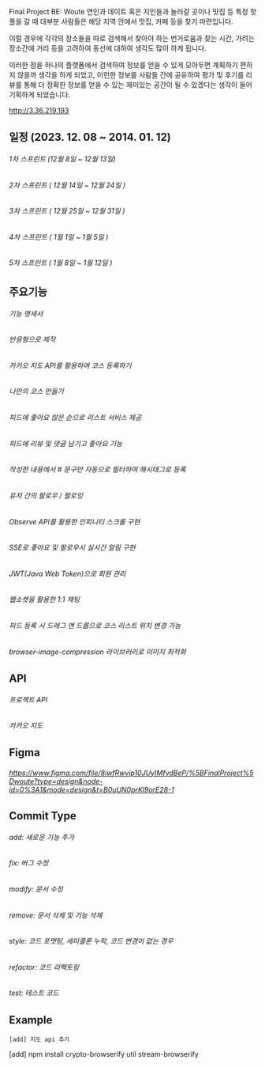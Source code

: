 Final Project BE: Woute
연인과 데이트 혹은 지인들과 놀러갈 곳이나 맛집 등 특정 핫플을 갈 때 대부분 사람들은 해당 지역 안에서 맛집, 카페 등을 찾기 마련입니다.

이럴 경우에 각각의 장소들을 따로 검색해서 찾아야 하는 번거로움과 찾는 시간, 가려는 장소간에 거리 등을 고려하여 동선에 대하여 생각도 많이 하게 됩니다.

이러한 점을 하나의 플랫폼에서 검색하여 정보를 얻을 수 있게 모아두면 계획하기 편하지 않을까 생각을 하게 되었고, 이런한 정보를 사람들 간에 공유하여 평가 및 후기를 리뷰를 통해 더 정확한 정보를 얻을 수 있는 재미있는 공간이 될 수 있겠다는 생각이 들어 기획하게 되었습니다.


http://3.36.219.193

## 일정 (2023. 12. 08 ~ 2014. 01. 12)
###### 1차 스프린트 (12월 8일 ~ 12월 13일)
###### 2차 스프린트 ( 12월 14일 ~ 12월 24일 )
###### 3차 스프린트 ( 12월 25일 ~ 12월 31일 )
###### 4차 스프린트 ( 1월 1일 ~ 1월 5일 )
###### 5차 스프린트 ( 1월 8일 ~ 1월 12일 )

## 주요기능
###### 기능 명세서
###### 반응형으로 제작
###### 카카오 지도 API를 활용하여 코스 등록하기
###### 나만의 코스 만들기
###### 피드에 좋아요 많은 순으로 리스트 서비스 제공
###### 피드에 리뷰 및 댓글 남기고 좋아요 기능
###### 작성한 내용에서 # 문구만 자동으로 필터하여 해시태그로 등록
###### 유저 간의 팔로우 / 팔로잉
###### Observe API를 활용한 인피니티 스크롤 구현
###### SSE로 좋아요 및 팔로우시 실시간 알림 구현
###### JWT(Java Web Token)으로 회원 관리
###### 웹소켓을 활용한 1:1 채팅
###### 피드 등록 시 드래그 앤 드롭으로 코스 리스트 위치 변경 가능
###### browser-image-compression 라이브러리로 이미지 최적화
## API
###### 프로젝트 API
###### 카카오 지도


## Figma
###### https://www.figma.com/file/8iwfRwvip10JUyIMfvdBeP/%5BFinalProject%5Dwoute?type=design&node-id=0%3A1&mode=design&t=B0uUN0prKl9orE28-1


## Commit Type

###### add: 새로운 기능 추가

###### fix: 버그 수정

###### modify: 문서 수정

###### remove: 문서 삭제 및 기능 삭제

###### style: 코드 포맷팅, 세미콜론 누락, 코드 변경이 없는 경우

###### refactor: 코드 리펙토링

###### test: 테스트 코드

## Example

```
[add] 지도 api 추가
```

[add]
npm install crypto-browserify util stream-browserify

